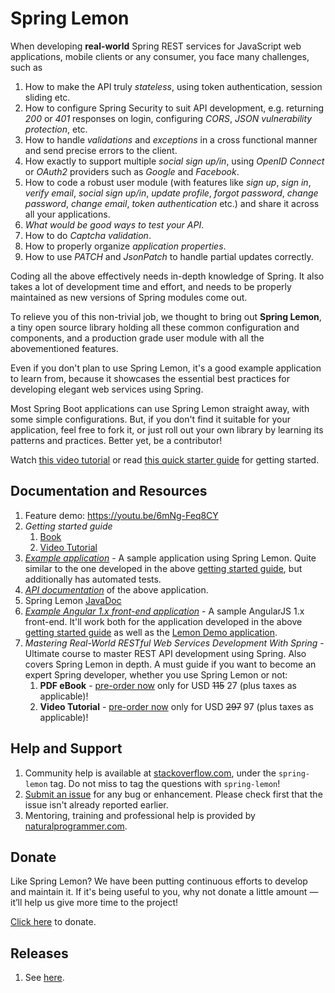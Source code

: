 # Spring Lemon

When developing **real-world** Spring REST services for JavaScript web applications, mobile clients or any consumer, you face many challenges, such as

1. How to make the API truly _stateless_, using token authentication, session sliding etc.
1. How to configure Spring Security to suit API development, e.g. returning _200_ or _401_ responses on login, configuring _CORS_, _JSON vulnerability protection_, etc.
1. How to handle _validations_ and _exceptions_ in a cross functional manner and send precise errors to the client.
1. How exactly to support multiple _social sign up/in_, using _OpenID Connect_ or _OAuth2_ providers such as _Google_ and _Facebook_.
1. How to code a robust user module (with features like _sign up_, _sign in_, _verify email_, _social sign up/in_, _update profile_, _forgot password_, _change password_, _change email_, _token authentication_ etc.) and share it across all your applications.
1. _What would be good ways to test your API_.
1. How to do _Captcha validation_.
1. How to properly organize _application properties_.
1. How to use _PATCH_ and _JsonPatch_ to handle partial updates correctly.

Coding all the above effectively needs in-depth knowledge of Spring. It also takes a lot of development time and effort, and needs to be properly maintained as new versions of Spring modules come out.

To relieve you of this non-trivial job, we thought to bring out **Spring Lemon**, a tiny open source library holding all these common configuration and components, and a production grade user module with all the abovementioned features.

Even if you don't plan to use Spring Lemon, it's a good example application to learn from, because it showcases the essential best practices for developing elegant web services using Spring.

Most Spring Boot applications can use Spring Lemon straight away, with some simple configurations. But, if you don't find it suitable for your application, feel free to fork it, or just roll out your own library by learning its patterns and practices. Better yet, be a contributor!

Watch [this video tutorial](https://www.naturalprogrammer.com/purchase?product_id=657547) or read [this quick starter guide](https://github.com/naturalprogrammer/spring-lemon/wiki/Getting-Started-With-Spring-Lemon) for getting started.

## Documentation and Resources

1. Feature demo: https://youtu.be/6mNg-Feq8CY
1. _Getting started guide_
   1. [Book](https://github.com/naturalprogrammer/spring-lemon/wiki/Getting-Started-With-Spring-Lemon)
   1. [Video Tutorial](https://www.naturalprogrammer.com/purchase?product_id=657547)
1. _[Example application](https://github.com/naturalprogrammer/lemon-demo)_ - A sample application using Spring Lemon. Quite similar to the one developed in the above [getting started guide](https://github.com/naturalprogrammer/spring-lemon/wiki/Getting-Started-With-Spring-Lemon), but additionally has automated tests.
1. _[API documentation](https://documenter.getpostman.com/view/305915/RVu2mqEH)_ of the above application.
1. Spring Lemon [JavaDoc](https://naturalprogrammer.github.io/javadoc/spring-lemon/1.0.0.m2/)
1. _[Example Angular 1.x front-end application](https://github.com/naturalprogrammer/lemon-demo-angular1)_ - A sample AngularJS 1.x front-end. It'll work both for the application developed in the above [getting started guide](https://documenter.getpostman.com/view/305915/lemondemo/RVnPL46k) as well as the [Lemon Demo application](https://github.com/naturalprogrammer/lemon-demo). 
1. _Mastering Real-World RESTful Web Services Development With Spring_ - Ultimate course to master REST API development using Spring. Also covers Spring Lemon in depth. A must guide if you want to become an expert Spring developer, whether you use Spring Lemon or not:
   1. **PDF eBook** - [pre-order now](https://gum.co/rIwHJ/associate) only for USD <s>115</s> 27 (plus taxes as applicable)!
   1. **Video Tutorial** - [pre-order now](https://gum.co/NPFm/associate) only for USD <s>297</s> 97 (plus taxes as applicable)!

## Help and Support
1. Community help is available at [stackoverflow.com](http://stackoverflow.com/questions/tagged/spring-lemon), under the `spring-lemon` tag. Do not miss to tag the questions with `spring-lemon`!
1. [Submit an issue](https://github.com/naturalprogrammer/spring-lemon/issues) for any bug or enhancement. Please check first that the issue isn't already reported earlier.
1. Mentoring, training and professional help is provided by [naturalprogrammer.com](http://www.naturalprogrammer.com/consulting/).

## Donate
Like Spring Lemon? We have been putting continuous efforts to develop and maintain it. If it's being useful to you, why not donate a little amount — it’ll help us give more time to the project!

[Click here](http://www.naturalprogrammer.com/support-spring-lemon/) to donate.

## Releases

1. See [here](https://github.com/naturalprogrammer/spring-lemon/releases).
